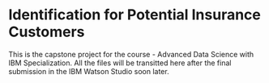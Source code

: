 # Identification for Potential Insurance Customers
This is the capstone project for the course - Advanced Data Science with IBM Specialization.
All the files will be transitted here after the final submission in the IBM Watson Studio soon later.
